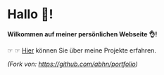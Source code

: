# Hallo 👋!

**Wilkommen auf meiner persönlichen Webseite 👌!**


☞ ☞ [Hier](https://mehrapi.github.io) können Sie  über meine Projekte erfahren.

 




*(Fork von: https://github.com/abhn/portfolio)*
